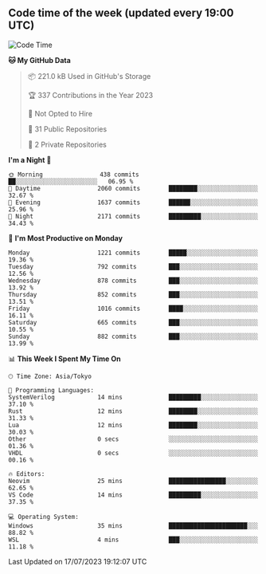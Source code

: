 ## Code time of the week (updated every 19:00 UTC)

<!--START_SECTION:waka-->
![Code Time](http://img.shields.io/badge/Code%20Time-1%2C926%20hrs%2041%20mins-blue)

**🐱 My GitHub Data** 

> 📦 221.0 kB Used in GitHub's Storage 
 > 
> 🏆 337 Contributions in the Year 2023
 > 
> 🚫 Not Opted to Hire
 > 
> 📜 31 Public Repositories 
 > 
> 🔑 2 Private Repositories 
 > 
**I'm a Night 🦉** 

```text
🌞 Morning                438 commits         ██░░░░░░░░░░░░░░░░░░░░░░░   06.95 % 
🌆 Daytime                2060 commits        ████████░░░░░░░░░░░░░░░░░   32.67 % 
🌃 Evening                1637 commits        ██████░░░░░░░░░░░░░░░░░░░   25.96 % 
🌙 Night                  2171 commits        █████████░░░░░░░░░░░░░░░░   34.43 % 
```
📅 **I'm Most Productive on Monday** 

```text
Monday                   1221 commits        █████░░░░░░░░░░░░░░░░░░░░   19.36 % 
Tuesday                  792 commits         ███░░░░░░░░░░░░░░░░░░░░░░   12.56 % 
Wednesday                878 commits         ███░░░░░░░░░░░░░░░░░░░░░░   13.92 % 
Thursday                 852 commits         ███░░░░░░░░░░░░░░░░░░░░░░   13.51 % 
Friday                   1016 commits        ████░░░░░░░░░░░░░░░░░░░░░   16.11 % 
Saturday                 665 commits         ███░░░░░░░░░░░░░░░░░░░░░░   10.55 % 
Sunday                   882 commits         ███░░░░░░░░░░░░░░░░░░░░░░   13.99 % 
```


📊 **This Week I Spent My Time On** 

```text
🕑︎ Time Zone: Asia/Tokyo

💬 Programming Languages: 
SystemVerilog            14 mins             █████████░░░░░░░░░░░░░░░░   37.10 % 
Rust                     12 mins             ████████░░░░░░░░░░░░░░░░░   31.33 % 
Lua                      12 mins             ████████░░░░░░░░░░░░░░░░░   30.03 % 
Other                    0 secs              ░░░░░░░░░░░░░░░░░░░░░░░░░   01.36 % 
VHDL                     0 secs              ░░░░░░░░░░░░░░░░░░░░░░░░░   00.16 % 

🔥 Editors: 
Neovim                   25 mins             ████████████████░░░░░░░░░   62.65 % 
VS Code                  14 mins             █████████░░░░░░░░░░░░░░░░   37.35 % 

💻 Operating System: 
Windows                  35 mins             ██████████████████████░░░   88.82 % 
WSL                      4 mins              ███░░░░░░░░░░░░░░░░░░░░░░   11.18 % 
```


 Last Updated on 17/07/2023 19:12:07 UTC
<!--END_SECTION:waka-->